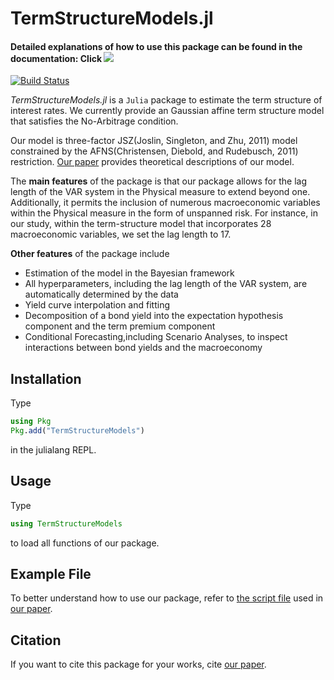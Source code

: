 # TermStructureModels.jl

#### Detailed explanations of how to use this package can be found in the documentation: Click [![](https://img.shields.io/badge/docs-latest-blue.svg)](https://econpreference.github.io/TermStructureModels.jl/dev/)

[![Build Status](https://github.com/econPreference/GDTSM.jl/actions/workflows/CI.yml/badge.svg?branch=main)](https://github.com/econPreference/GDTSM.jl/actions/workflows/CI.yml?query=branch%3Amain)

_TermStructureModels.jl_ is a `Julia` package to estimate the term structure of interest rates. We currently provide an Gaussian affine term structure model that satisfies the No-Arbitrage condition.

Our model is three-factor JSZ(Joslin, Singleton, and Zhu, 2011) model constrained by the AFNS(Christensen, Diebold, and Rudebusch, 2011) restriction. [Our paper](https://papers.ssrn.com/sol3/papers.cfm?abstract_id=4708628) provides theoretical descriptions of our model.

The **main features** of the package is that our package allows for the lag length of the VAR system in the Physical measure to extend beyond one. Additionally, it permits the inclusion of numerous macroeconomic variables within the Physical measure in the form of unspanned risk. For instance, in our study, within the term-structure model that incorporates 28 macroeconomic variables, we set the lag length to 17.

**Other features** of the package include

- Estimation of the model in the Bayesian framework
- All hyperparameters, including the lag length of the VAR system, are automatically determined by the data
- Yield curve interpolation and fitting
- Decomposition of a bond yield into the expectation hypothesis component and the term premium component
- Conditional Forecasting,including Scenario Analyses, to inspect interactions between bond yields and the macroeconomy

## Installation

Type

```julia
using Pkg
Pkg.add("TermStructureModels")
```

in the julialang REPL.

## Usage

Type

```julia
using TermStructureModels
```

to load all functions of our package.

## Example File

To better understand how to use our package, refer to [the script file](https://raw.githubusercontent.com/econPreference/TermStructureModels.jl/main/examples/LargeVAR_Yields_Macros.ipynb) used in [our paper](https://papers.ssrn.com/sol3/papers.cfm?abstract_id=4708628).

## Citation

If you want to cite this package for your works, cite [our paper](https://papers.ssrn.com/sol3/papers.cfm?abstract_id=4708628).
